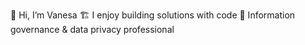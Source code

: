 👋 Hi, I’m Vanesa
🏗️ I enjoy building solutions with code
🌱 Information governance & data privacy professional

<!---
vnhercules/vnhercules is a ✨ special ✨ repository because its `README.md` (this file) appears on your GitHub profile.
You can click the Preview link to take a look at your changes.
--->
